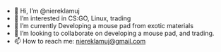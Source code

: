 - 👋 Hi, I’m @niereklamuj
- 👀 I’m interested in CS:GO, Linux, trading
- 🌱 I’m currently Developing a mouse pad from exotic materials
- 💞️ I’m looking to collaborate on developing a mouse pad, and trading.
- 📫 How to reach me: niereklamuj@gmail.com

<!---
niereklamuj/niereklamuj is a ✨ special ✨ repository because its `README.md` (this file) appears on your GitHub profile.
You can click the Preview link to take a look at your changes.
--->
